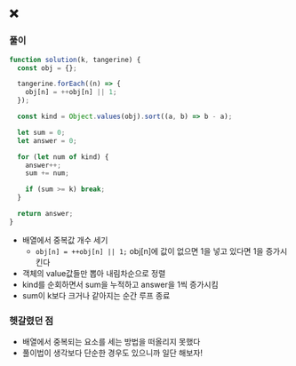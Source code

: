 ## ❌

### 풀이
```javascript
function solution(k, tangerine) {
  const obj = {};

  tangerine.forEach((n) => {
    obj[n] = ++obj[n] || 1;
  });

  const kind = Object.values(obj).sort((a, b) => b - a);

  let sum = 0;
  let answer = 0;

  for (let num of kind) {
    answer++;
    sum += num;

    if (sum >= k) break;
  }

  return answer;
}
```
- 배열에서 중복값 개수 세기
  - `obj[n] = ++obj[n] || 1;` obj[n]에 값이 없으면 1을 넣고 있다면 1을 증가시킨다
- 객체의 value값들만 뽑아 내림차순으로 정렬
- kind를 순회하면서 sum을 누적하고 answer을 1씩 증가시킴
- sum이 k보다 크거나 같아지는 순간 루프 종료

### 헷갈렸던 점
- 배열에서 중복되는 요소를 세는 방법을 떠올리지 못했다
- 풀이법이 생각보다 단순한 경우도 있으니까 일단 해보자!
